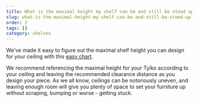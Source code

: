 ```yaml
---
title: What is the maximal height my shelf can be and still be stood up under the ceiling?
slug: what-is-the-maximal-height-my-shelf-can-be-and-still-be-stood-up-under-the-ceiling
order: 2
tags: []
category: shelves
---
```


We've made it easy to figure out the maximal shelf height you can design for your ceiling with this [easy chart](http://tips.tylko.com/en/articles/1219014-maximum-shelf-height).

We recommend referencing the maximal height for your Tylko according to your ceiling and leaving the recommended clearance distance as you design your piece. As we all know, ceilings can be notoriously uneven, and leaving enough room will give you plenty of space to set your furniture up without scraping, bumping or worse - getting stuck.
